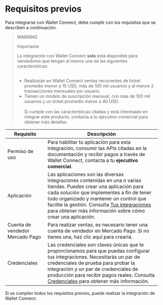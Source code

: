 # Requisitos previos

Para integrarse con Wallet Connect, debe cumplir con los requisitos que se describen a continuación.

> WARNING
>
> Importante
>
> La integración con Wallet Connect **solo** está disponible para vendedores que tengan al menos una de las siguientes características:
> <br><br> 
> - Realizarán en Wallet Connect ventas recurrentes de ticket promedio menor a 15 USD, más de 100 mil usuarios y al menos 2 transacciones mensuales por usuario.
> - Tienen un modelo de suscripción mensual, con mas de 100 mil usuarios y un ticket promedio menor a 40 USD. <br><br> 
> Si cumple con las características citadas y está interesado en integrar este producto, contacta a tu ejecutivo comercial para obtener más detalles.

| Requisito  | Descripción  |
| --- | --- |
| Permiso de uso | Para habilitar tu aplicación para esta integración, consumir las APIs citadas en la documentación y recibir pagos a través de Wallet Connect, contacta a tu **ejecutivo comercial**.  |
| Aplicación  | Las aplicaciones son las diversas integraciones contenidas en una o varias tiendas. Puedes crear una aplicación para cada solución que implementes a fin de tener todo organizado y mantener un control que facilite la gestión. Consulta [Tus integraciones](/developers/es/docs/wallet-connect/additional-content/your-integrations/introduction) para obtener más información sobre cómo crear una aplicación. |
| Cuenta de vendedor Mercado Pago | Para realizar ventas, es necesario tener una cuenta de vendedor en Mercado Pago. Si no tienes una, haz clic aquí para crearla.  |
| Credenciales | Las credenciales son claves únicas que te proporcionamos para que puedas configurar tus integraciones. Necesitarás un par de credenciales de prueba para probar la integración y un par de credenciales de producción para recibir pagos reales. Consulta [Credenciales](/developers/es/docs/wallet-connect/additional-content/your-integrations/credentials) para obtener más información.  |

Si se cumplen todos los requisitos previos, puede realizar la integración de Wallet Connect.